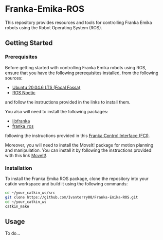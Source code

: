# Franka-Emika-ROS

This repository provides resources and tools for controlling Franka Emika robots using the Robot Operating System (ROS). 

## Getting Started
### Prerequisites

Before getting started with controlling Franka Emika robots using ROS, ensure that you have the following prerequisites installed, from the following sources:

- [Ubuntu 20.04.6 LTS (Focal Fossa)](https://releases.ubuntu.com/focal/)  
- [ROS Noetic](https://wiki.ros.org/noetic/Installation/Ubuntu)

and follow the instructions provided in the links to install them.

You also will need to install the following packages:

- [libfranka](https://github.com/frankaemika/libfranka)
- [franka_ros](https://github.com/frankaemika/franka_ros)

following the instructions provided in this [Franka Control Interface (FCI)](https://frankaemika.github.io/docs/installation_linux.html).

Moreover, you will need to install the MoveIt! package for motion planning and manipulation. You can install it by following the instructions provided with this link [MoveIt!](https://ros-planning.github.io/moveit_tutorials/doc/getting_started/getting_started.html).

### Installation

To install the Franka Emika ROS package, clone the repository into your catkin workspace and build it using the following commands:

```bash
cd ~/your_catkin_ws/src
git clone https://github.com/Ivanterry00/Franka-Emika-ROS.git
cd ~/your_catkin_ws
catkin_make
```

## Usage

To do... 
